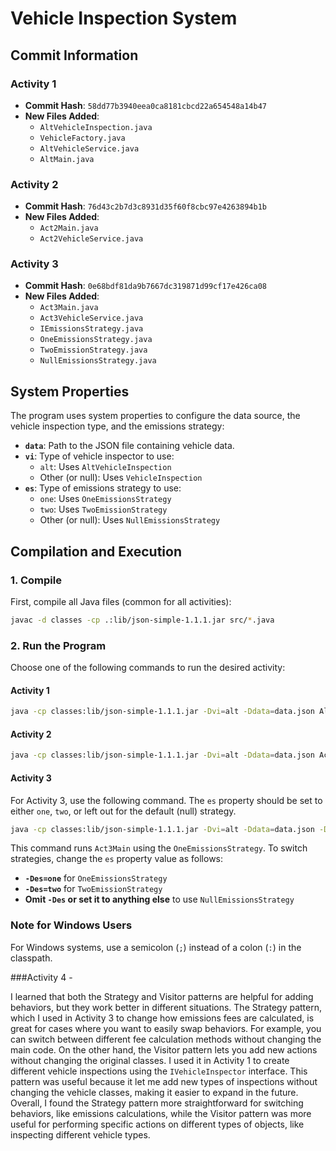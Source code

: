 # Vehicle Inspection System

## Commit Information

### Activity 1
- **Commit Hash**: `58dd77b3940eea0ca8181cbcd22a654548a14b47`
- **New Files Added**: 
  - `AltVehicleInspection.java`
  - `VehicleFactory.java`
  - `AltVehicleService.java`
  - `AltMain.java`

### Activity 2
- **Commit Hash**: `76d43c2b7d3c8931d35f60f8cbc97e4263894b1b`
- **New Files Added**:
  - `Act2Main.java`
  - `Act2VehicleService.java`

### Activity 3
- **Commit Hash**: `0e68bdf81da9b7667dc319871d99cf17e426ca08`
- **New Files Added**:
  - `Act3Main.java`
  - `Act3VehicleService.java`
  - `IEmissionsStrategy.java`
  - `OneEmissionsStrategy.java`
  - `TwoEmissionStrategy.java`
  - `NullEmissionsStrategy.java`

## System Properties
The program uses system properties to configure the data source, the vehicle inspection type, and the emissions strategy:
- **`data`**: Path to the JSON file containing vehicle data.
- **`vi`**: Type of vehicle inspector to use:
  - `alt`: Uses `AltVehicleInspection`
  - Other (or null): Uses `VehicleInspection`
- **`es`**: Type of emissions strategy to use:
  - `one`: Uses `OneEmissionsStrategy`
  - `two`: Uses `TwoEmissionStrategy`
  - Other (or null): Uses `NullEmissionsStrategy`

## Compilation and Execution

### 1. Compile
First, compile all Java files (common for all activities):
```bash
javac -d classes -cp .:lib/json-simple-1.1.1.jar src/*.java
```

### 2. Run the Program

Choose one of the following commands to run the desired activity:

#### Activity 1
```bash
java -cp classes:lib/json-simple-1.1.1.jar -Dvi=alt -Ddata=data.json AltMain
```

#### Activity 2
```bash
java -cp classes:lib/json-simple-1.1.1.jar -Dvi=alt -Ddata=data.json Act2Main
```

#### Activity 3
For Activity 3, use the following command. The `es` property should be set to either `one`, `two`, or left out for the default (null) strategy.

```bash
java -cp classes:lib/json-simple-1.1.1.jar -Dvi=alt -Ddata=data.json -Des=one Act3Main
```

This command runs `Act3Main` using the `OneEmissionsStrategy`. To switch strategies, change the `es` property value as follows:
- **`-Des=one`** for `OneEmissionsStrategy`
- **`-Des=two`** for `TwoEmissionStrategy`
- **Omit `-Des` or set it to anything else** to use `NullEmissionsStrategy`

### Note for Windows Users
For Windows systems, use a semicolon (`;`) instead of a colon (`:`) in the classpath. 


###Activity 4 -

I learned that both the Strategy and Visitor patterns are helpful for adding behaviors, but they work better in different situations. The Strategy pattern, which I used in Activity 3 to change how emissions fees are calculated, is great for cases where you want to easily swap behaviors. For example, you can switch between different fee calculation methods without changing the main code. On the other hand, the Visitor pattern lets you add new actions without changing the original classes. I used it in Activity 1 to create different vehicle inspections using the `IVehicleInspector` interface. This pattern was useful because it let me add new types of inspections without changing the vehicle classes, making it easier to expand in the future. Overall, I found the Strategy pattern more straightforward for switching behaviors, like emissions calculations, while the Visitor pattern was more useful for performing specific actions on different types of objects, like inspecting different vehicle types.